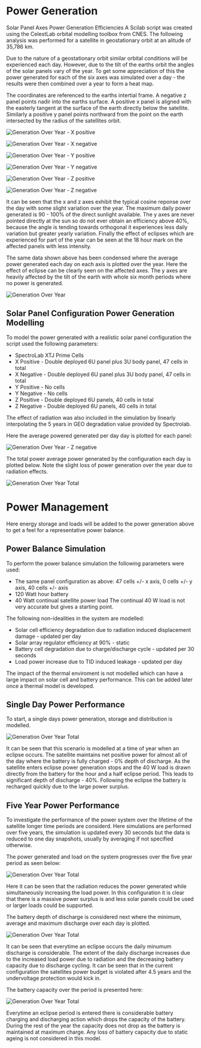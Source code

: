 # Power Generation

Solar Panel Axes Power Generation Efficiencies
A Scilab script was created using the CelestLab orbital modelling toolbox from CNES.  The following analysis was performed for a satellite in geostationary orbit at an alitude of 35,786 km.
 
Due to the nature of a geostationary orbit similar orbital conditions will be experienced each day.  However, due to the tilt of the earths orbit the angles of the solar panels vary of the year.  To get some appreciation of this the power generated for each of the six axes was simulated over a day - the results were then combined over a year to form a heat map.
 
The coordinates are referenced to the earths intertial frame.  A negative z panel points nadir into the earths surface.  A positive x panel is aligned with the easterly tangent at the surface of the earth directly below the satellite.  Similarly a positive y panel points northward from the point on the earth intersected by the radius of the satellites orbit.
 
![Generation Over Year - X positive](power-generation/outputs/generation_over_year_heatmap-x_positive.png)

![Generation Over Year - X negative](power-generation/outputs/generation_over_year_heatmap-x_negative.png)

![Generation Over Year - Y positive](power-generation/outputs/generation_over_year_heatmap-y_positive.png)

![Generation Over Year - Y negative](power-generation/outputs/generation_over_year_heatmap-y_negative.png)

![Generation Over Year - Z positive](power-generation/outputs/generation_over_year_heatmap-z_positive.png)

![Generation Over Year - Z negative](power-generation/outputs/generation_over_year_heatmap-z_negative.png)

It can be seen that the x and z axes exhibit the typical cosine reponse over the day with some slight variation over the year.  The maximum daily power generated is 90 - 100% of the direct sunlight available.  The y axes are never pointed directly at the sun so do not ever obtain an efficiency above 40%, because the angle is tending towards orthogonal it experiences less daily variation but greater yearly variation.  Finally the effect of eclipses which are experienced for part of the year can be seen at the 18 hour mark on the affected panels with less intensity.
 
The same data shown above has been condensed where the average power generated each day on each axis is plotted over the year.  Here the effect of eclipse can be clearly seen on the affected axes.  The y axes are heavily affected by the tilt of the earth with whole six month periods where no power is generated.
 
![Generation Over Year](power-generation/outputs/generation_over_year_efficiency.png)
 
## Solar Panel Configuration Power Generation Modelling

To model the power generated with a realistic solar panel configuration the script used the following parameters:
 - SpectroLab XTJ Prime Cells
 - X Positive - Double deployed 6U panel plus 3U body panel, 47 cells in total
 - X Negative - Double deployed 6U panel plus 3U body panel, 47 cells in total
 - Y Positive - No cells
 - Y Negative - No cells
 - Z Positive - Double deployed 6U panels, 40 cells in total
 - Z Negative - Double deployed 6U panels, 40 cells in total

The effect of radiation was also included in the simulation by linearly interpolating the 5 years in GEO degradation value provided by Spectrolab.
 
Here the average powered generated per day day is plotted for each panel:

![Generation Over Year - Z negative](power-generation/outputs/generation_over_year_power-individual_panels.png)
 
The total power average power generated by the configuration each day is plotted below.  Note the slight loss of power generation over the year due to radiation effects.

![Generation Over Year Total](power-generation/outputs/generation_over_year_power-total.png)
 
# Power Management

Here energy storage and loads will be added to the power generation above to get a feel for a representative power balance.

## Power Balance Simulation

To perform the power balance simulation the following parameters were used:
 - The same panel configuration as above: 47 cells +/- x axis, 0 cells +/- y axis, 40 cells +/- axis
 - 120 Watt hour battery
 - 40 Watt continual satellite power load
The continual 40 W load is not very accurate but gives a starting point.
 
The following non-idealities in the system are modelled:
 - Solar cell efficiency degradation due to radiation induced displacement damage - updated per day
 - Solar array regulator efficiency at 90% - static
 - Battery cell degradation due to charge/discharge cycle - updated per 30 seconds
 - Load power increase due to TID induced leakage - updated per day

The impact of the thermal enviroment is not modelled which can have a large impact on solar cell and battery performance.  This can be added later once a thermal model is developed.

## Single Day Power Performance

To start, a single days power generation, storage and distribution is modelled.

![Generation Over Year Total](power-budget/outputs/power_generation_dod_day_120whr_40W.png)

It can be seen that this scenario is modelled at a time of year when an eclipse occurs.  The satellite maintains net positive power for almost all of the day where the battery is fully charged - 0% depth of discharge.  As the satellite enters eclipse power generation stops and the 40 W load is drawn directly from the battery for the hour and a half eclipse period.  This leads to significant depth of discharge - 40%.  Following the eclipse the battery is recharged quickly due to the large power surplus.
 
## Five Year Power Performance

To investigate the performance of the power system over the lifetime of the satellite longer time periods are considerd.  Here simulations are performed over five years, the simulation is updated every 30 seconds but the data is reduced to one day snapshots, usually by averaging if not specified otherwise.
 
The power generated and load on the system progresses over the five year period as seen below:

![Generation Over Year Total](power-budget/outputs/power_generation_load_5years_120whr_40W.png)

Here it can be seen that the radiation reduces the power generated while simultaneously increasing the load power.  In this configuration it is clear that there is a massive power surplus is and less solar panels could be used or larger loads could be supported.
 
The battery depth of discharge is considered next where the minimum, average and maximum discharge over each day is plotted.
 
![Generation Over Year Total](power-budget/outputs/battery_dod_5years_120whr_40W.png)

It can be seen that everytime an eclipse occurs the daily minumum discharge is considerable.  The extent of the daily discharge increases due to the increased load power due to radiation and the decreasing battery capacity due to discharge cycling.  It can be seen that in the current configuration the satellites power budget is violated after 4.5 years and the undervoltage protection would kick in.
 
The battery capacity over the period is presented here:

![Generation Over Year Total](power-budget/outputs/battery_capacity_5years_120whr_40W.png)

Everytime an eclipse period is entered there is considerable battery charging and discharging action which drops the capacity of the battery.  During the rest of the year the capacity does not drop as the battery is maintained at maximum charge.  Any loss of battery capacity due to static ageing is not considered in this model.
 
 
